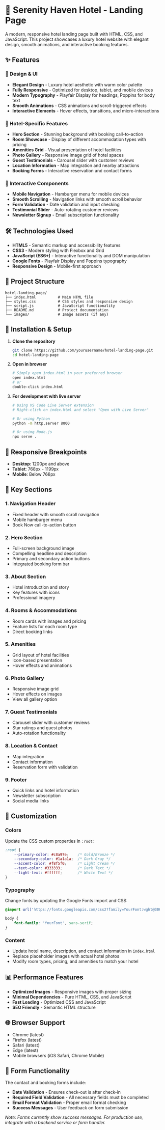 # 🏨 Serenity Haven Hotel - Landing Page

A modern, responsive hotel landing page built with HTML, CSS, and JavaScript. This project showcases a luxury hotel website with elegant design, smooth animations, and interactive booking features.

## ✨ Features

### 🎨 Design & UI
- **Elegant Design** - Luxury hotel aesthetic with warm color palette
- **Fully Responsive** - Optimized for desktop, tablet, and mobile devices
- **Modern Typography** - Playfair Display for headings, Poppins for body text
- **Smooth Animations** - CSS animations and scroll-triggered effects
- **Interactive Elements** - Hover effects, transitions, and micro-interactions

### 🏨 Hotel-Specific Features
- **Hero Section** - Stunning background with booking call-to-action
- **Room Showcase** - Display of different accommodation types with pricing
- **Amenities Grid** - Visual presentation of hotel facilities
- **Photo Gallery** - Responsive image grid of hotel spaces
- **Guest Testimonials** - Carousel slider with customer reviews
- **Location Information** - Map integration and nearby attractions
- **Booking Forms** - Interactive reservation and contact forms

### 📱 Interactive Components
- **Mobile Navigation** - Hamburger menu for mobile devices
- **Smooth Scrolling** - Navigation links with smooth scroll behavior
- **Form Validation** - Date validation and input checking
- **Testimonial Slider** - Auto-rotating customer reviews
- **Newsletter Signup** - Email subscription functionality

## 🛠️ Technologies Used

- **HTML5** - Semantic markup and accessibility features
- **CSS3** - Modern styling with Flexbox and Grid
- **JavaScript (ES6+)** - Interactive functionality and DOM manipulation
- **Google Fonts** - Playfair Display and Poppins typography
- **Responsive Design** - Mobile-first approach

## 📁 Project Structure

```
hotel-landing-page/
├── index.html          # Main HTML file
├── styles.css          # CSS styles and responsive design
├── script.js           # JavaScript functionality
├── README.md           # Project documentation
└── images/             # Image assets (if any)
```

## 🔧 Installation & Setup

1. **Clone the repository**
   ```bash
   git clone https://github.com/yourusername/hotel-landing-page.git
   cd hotel-landing-page
   ```

2. **Open in browser**
   ```bash
   # Simply open index.html in your preferred browser
   open index.html
   # or
   double-click index.html
   ```

3. **For development with live server**
   ```bash
   # Using VS Code Live Server extension
   # Right-click on index.html and select "Open with Live Server"
   
   # Or using Python
   python -m http.server 8000
   
   # Or using Node.js
   npx serve .
   ```

## 📱 Responsive Breakpoints

- **Desktop**: 1200px and above
- **Tablet**: 768px - 1199px
- **Mobile**: Below 768px

## 🎯 Key Sections

### 1. Navigation Header
- Fixed header with smooth scroll navigation
- Mobile hamburger menu
- Book Now call-to-action button

### 2. Hero Section
- Full-screen background image
- Compelling headline and description
- Primary and secondary action buttons
- Integrated booking form bar

### 3. About Section
- Hotel introduction and story
- Key features with icons
- Professional imagery

### 4. Rooms & Accommodations
- Room cards with images and pricing
- Feature lists for each room type
- Direct booking links

### 5. Amenities
- Grid layout of hotel facilities
- Icon-based presentation
- Hover effects and animations

### 6. Photo Gallery
- Responsive image grid
- Hover effects on images
- View all gallery option

### 7. Guest Testimonials
- Carousel slider with customer reviews
- Star ratings and guest photos
- Auto-rotation functionality

### 8. Location & Contact
- Map integration
- Contact information
- Reservation form with validation

### 9. Footer
- Quick links and hotel information
- Newsletter subscription
- Social media links

## 🔧 Customization

### Colors
Update the CSS custom properties in `:root`:
```css
:root {
    --primary-color: #c8a97e;    /* Gold/Bronze */
    --secondary-color: #1a1a1a;  /* Dark Gray */
    --accent-color: #f8f5f0;     /* Light Cream */
    --text-color: #333333;       /* Dark Text */
    --light-text: #ffffff;       /* White Text */
}
```

### Typography
Change fonts by updating the Google Fonts import and CSS:
```css
@import url('https://fonts.googleapis.com/css2?family=YourFont:wght@300;400;500;600;700&display=swap');

body {
    font-family: 'YourFont', sans-serif;
}
```

### Content
- Update hotel name, description, and contact information in `index.html`
- Replace placeholder images with actual hotel photos
- Modify room types, pricing, and amenities to match your hotel

## 📊 Performance Features

- **Optimized Images** - Responsive images with proper sizing
- **Minimal Dependencies** - Pure HTML, CSS, and JavaScript
- **Fast Loading** - Optimized CSS and JavaScript
- **SEO Friendly** - Semantic HTML structure

## 🌐 Browser Support

- Chrome (latest)
- Firefox (latest)
- Safari (latest)
- Edge (latest)
- Mobile browsers (iOS Safari, Chrome Mobile)

## 📝 Form Functionality

The contact and booking forms include:
- **Date Validation** - Ensures check-out is after check-in
- **Required Field Validation** - All necessary fields must be completed
- **Email Format Validation** - Proper email format checking
- **Success Messages** - User feedback on form submission

*Note: Forms currently show success messages. For production use, integrate with a backend service or form handler.*


